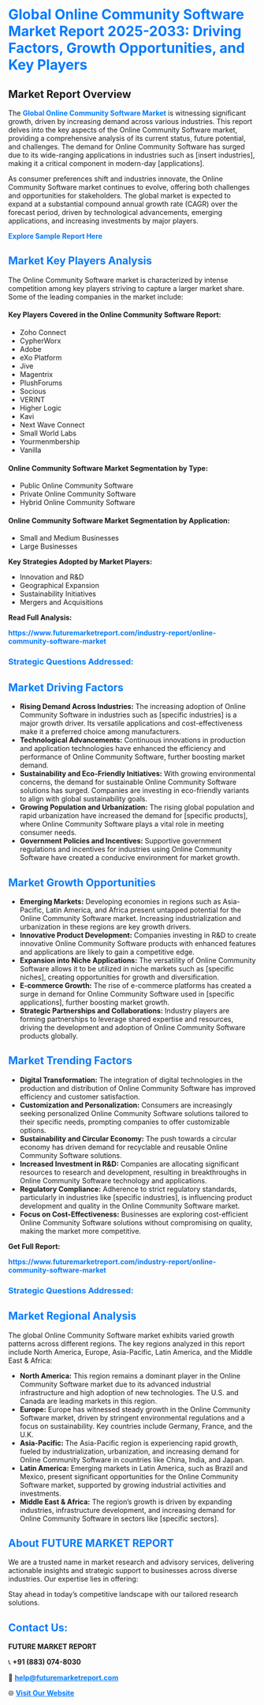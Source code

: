 <h1 style="color: #007BFF;">Global Online Community Software Market Report 2025-2033: Driving Factors, Growth Opportunities, and Key Players</h1>

<section id="overview">
<h2>Market Report Overview</h2>
<p>The <a href="https://www.futuremarketreport.com/industry-report/online-community-software-market" style="color: #007BFF; text-decoration: none;"><strong>Global Online Community Software Market</strong></a> is witnessing significant growth, driven by increasing demand across various industries. This report delves into the key aspects of the Online Community Software market, providing a comprehensive analysis of its current status, future potential, and challenges. The demand for Online Community Software has surged due to its wide-ranging applications in industries such as [insert industries], making it a critical component in modern-day [applications].</p>
<p>As consumer preferences shift and industries innovate, the Online Community Software market continues to evolve, offering both challenges and opportunities for stakeholders. The global market is expected to expand at a substantial compound annual growth rate (CAGR) over the forecast period, driven by technological advancements, emerging applications, and increasing investments by major players.</p>
</section>

<section id="overview">
<p><a href="https://www.futuremarketreport.com/request-sample/reportId=99378" style="color: #007BFF; text-decoration: none;"><strong>Explore Sample Report Here</strong></a></p>
</section>

<section id="key-players">
<h2 style="color: #007BFF;">Market Key Players Analysis</h2>
<p>The Online Community Software market is characterized by intense competition among key players striving to capture a larger market share. Some of the leading companies in the market include:</p>
<h4>Key Players Covered in the Online Community Software Report:</h4>
<ul><li>Zoho Connect</li><li>CypherWorx</li><li>Adobe</li><li>eXo Platform</li><li>Jive</li><li>Magentrix</li><li>PlushForums</li><li>Socious</li><li>VERINT</li><li>Higher Logic</li><li>Kavi</li><li>Next Wave Connect</li><li>Small World Labs</li><li>Yourmenmbership</li><li>Vanilla</li></ul>
<h4>Online Community Software Market Segmentation by Type:</h4>
<ul><li>Public Online Community Software</li><li>Private Online Community Software</li><li>Hybrid Online Community Software</li></ul>

<h4>Online Community Software Market Segmentation by Application:</h4>
<ul><li>Small and Medium Businesses</li><li>Large Businesses</li></ul>
<p><strong>Key Strategies Adopted by Market Players:</strong></p>
<ul>
<li>Innovation and R&D</li>
<li>Geographical Expansion</li>
<li>Sustainability Initiatives</li>
<li>Mergers and Acquisitions</li>
</ul>
</section>

<section>
<p><strong>Read Full Analysis: </strong></p><a href="https://www.futuremarketreport.com/industry-report/online-community-software-market" style="color: #007BFF; text-decoration: none;"><strong>https://www.futuremarketreport.com/industry-report/online-community-software-market</strong></a>
<h3 style="color: #007BFF;">Strategic Questions Addressed:</h3>
</section>

<section id="driving-factors">
<h2 style="color: #007BFF;">Market Driving Factors</h2>
<ul>
<li><strong>Rising Demand Across Industries:</strong> The increasing adoption of Online Community Software in industries such as [specific industries] is a major growth driver. Its versatile applications and cost-effectiveness make it a preferred choice among manufacturers.</li>
<li><strong>Technological Advancements:</strong> Continuous innovations in production and application technologies have enhanced the efficiency and performance of Online Community Software, further boosting market demand.</li>
<li><strong>Sustainability and Eco-Friendly Initiatives:</strong> With growing environmental concerns, the demand for sustainable Online Community Software solutions has surged. Companies are investing in eco-friendly variants to align with global sustainability goals.</li>
<li><strong>Growing Population and Urbanization:</strong> The rising global population and rapid urbanization have increased the demand for [specific products], where Online Community Software plays a vital role in meeting consumer needs.</li>
<li><strong>Government Policies and Incentives:</strong> Supportive government regulations and incentives for industries using Online Community Software have created a conducive environment for market growth.</li>
</ul>
</section>

<section id="growth-opportunities">
<h2 style="color: #007BFF;">Market Growth Opportunities</h2>
<ul>
<li><strong>Emerging Markets:</strong> Developing economies in regions such as Asia-Pacific, Latin America, and Africa present untapped potential for the Online Community Software market. Increasing industrialization and urbanization in these regions are key growth drivers.</li>
<li><strong>Innovative Product Development:</strong> Companies investing in R&D to create innovative Online Community Software products with enhanced features and applications are likely to gain a competitive edge.</li>
<li><strong>Expansion into Niche Applications:</strong> The versatility of Online Community Software allows it to be utilized in niche markets such as [specific niches], creating opportunities for growth and diversification.</li>
<li><strong>E-commerce Growth:</strong> The rise of e-commerce platforms has created a surge in demand for Online Community Software used in [specific applications], further boosting market growth.</li>
<li><strong>Strategic Partnerships and Collaborations:</strong> Industry players are forming partnerships to leverage shared expertise and resources, driving the development and adoption of Online Community Software products globally.</li>
</ul>
</section>

<section id="trending-factors">
<h2 style="color: #007BFF;">Market Trending Factors</h2>
<ul>
<li><strong>Digital Transformation:</strong> The integration of digital technologies in the production and distribution of Online Community Software has improved efficiency and customer satisfaction.</li>
<li><strong>Customization and Personalization:</strong> Consumers are increasingly seeking personalized Online Community Software solutions tailored to their specific needs, prompting companies to offer customizable options.</li>
<li><strong>Sustainability and Circular Economy:</strong> The push towards a circular economy has driven demand for recyclable and reusable Online Community Software solutions.</li>
<li><strong>Increased Investment in R&D:</strong> Companies are allocating significant resources to research and development, resulting in breakthroughs in Online Community Software technology and applications.</li>
<li><strong>Regulatory Compliance:</strong> Adherence to strict regulatory standards, particularly in industries like [specific industries], is influencing product development and quality in the Online Community Software market.</li>
<li><strong>Focus on Cost-Effectiveness:</strong> Businesses are exploring cost-efficient Online Community Software solutions without compromising on quality, making the market more competitive.</li>
</ul>
</section>

<section>
<p><strong>Get Full Report: </strong></p><a href="https://www.futuremarketreport.com/industry-report/online-community-software-market" style="color: #007BFF; text-decoration: none;"><strong>https://www.futuremarketreport.com/industry-report/online-community-software-market</strong></a>
<h3 style="color: #007BFF;">Strategic Questions Addressed:</h3>
</section>


<section id="regional-analysis">
<h2 style="color: #007BFF;">Market Regional Analysis</h2>
<p>The global Online Community Software market exhibits varied growth patterns across different regions. The key regions analyzed in this report include North America, Europe, Asia-Pacific, Latin America, and the Middle East & Africa:</p>
<ul>
<li><strong>North America:</strong> This region remains a dominant player in the Online Community Software market due to its advanced industrial infrastructure and high adoption of new technologies. The U.S. and Canada are leading markets in this region.</li>
<li><strong>Europe:</strong> Europe has witnessed steady growth in the Online Community Software market, driven by stringent environmental regulations and a focus on sustainability. Key countries include Germany, France, and the U.K.</li>
<li><strong>Asia-Pacific:</strong> The Asia-Pacific region is experiencing rapid growth, fueled by industrialization, urbanization, and increasing demand for Online Community Software in countries like China, India, and Japan.</li>
<li><strong>Latin America:</strong> Emerging markets in Latin America, such as Brazil and Mexico, present significant opportunities for the Online Community Software market, supported by growing industrial activities and investments.</li>
<li><strong>Middle East & Africa:</strong> The region’s growth is driven by expanding industries, infrastructure development, and increasing demand for Online Community Software in sectors like [specific sectors].</li>
</ul>
</section>

<footer>
<h2 style="color: #007BFF;">About FUTURE MARKET REPORT</h2>
<p>We are a trusted name in market research and advisory services, delivering actionable insights and strategic support to businesses across diverse industries. Our expertise lies in offering:</p>

<p>Stay ahead in today’s competitive landscape with our tailored research solutions.</p>

<h2 style="color: #007BFF;">Contact Us:</h2>
<p><strong>FUTURE MARKET REPORT</strong></p>
<p>📞 <strong>+91 (883) 074-8030</strong></p>
<p>📧 <strong><a href="mailto:help@futuremarketreport.com" style="color: #007BFF;">help@futuremarketreport.com</a></strong></p>
<p>🌐 <strong><a href="https://www.futuremarketreport.com/" style="color: #007BFF;">Visit Our Website</a></strong></p>
</footer>